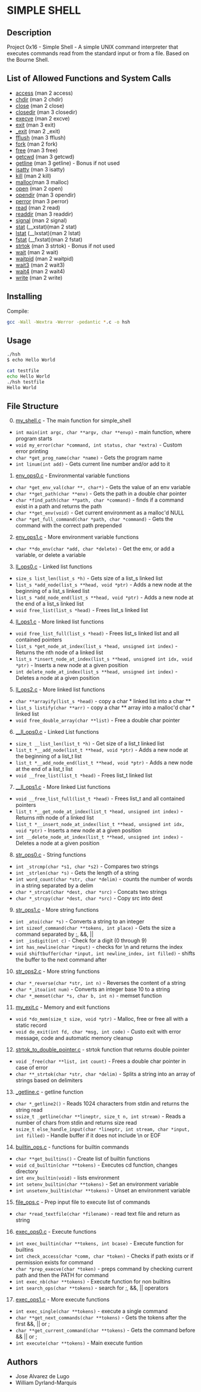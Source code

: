 # SIMPLE SHELL

## Description

Project 0x16 - Simple Shell -
A simple UNIX command interpreter that executes commands read from the standard input or from a file. Based on the Bourne Shell.

## List of Allowed Functions and System Calls

* [access](https://linux.die.net/man/2/access) (man 2 access)
* [chdir](http://man7.org/linux/man-pages/man2/chdir.2.html) (man 2 chdir)
* [close](http://man7.org/linux/man-pages/man2/close.2.html) (man 2 close)
* [closedir](https://linux.die.net/man/3/closedir) (man 3 closedir)
* [execve](http://man7.org/linux/man-pages/man2/execve.2.html) (man 2 excve)
* [exit](http://man7.org/linux/man-pages/man3/exit.3.html) (man 3 exit)
* [_exit](https://linux.die.net/man/2/_exit) (man 2 _exit)
* [fflush](https://linux.die.net/man/3/fflush) (man 3 fflush)
* [fork](http://man7.org/linux/man-pages/man2/fork.2.html) (man 2 fork)
* [free](https://linux.die.net/man/3/free) (man 3 free)
* [getcwd](http://man7.org/linux/man-pages/man3/getcwd.3.html) (man 3 getcwd)
* [getline](https://linux.die.net/man/3/getline) (man 3 getline) - Bonus if not used
* [isatty](http://man7.org/linux/man-pages/man3/isatty.3.html) (man 3 isatty)
* [kill](http://man7.org/linux/man-pages/man2/kill.2.html) (man 2 kill)
* [malloc](http://man7.org/linux/man-pages/man3/malloc.3.html)(man 3 malloc)
* [open](http://man7.org/linux/man-pages/man2/open.2.html) (man 2 open)
* [opendir](http://man7.org/linux/man-pages/man3/opendir.3.html) (man 3 opendir)
* [perror](http://man7.org/linux/man-pages/man3/perror.3.html) (man 3 perror)
* [read](http://man7.org/linux/man-pages/man2/read.2.html) (man 2 read)
* [readdir](http://man7.org/linux/man-pages/man3/readdir.3.html) (man 3 readdir)
* [signal](http://man7.org/linux/man-pages/man2/signal.2.html) (man 2 signal)
* [stat](https://linux.die.net/man/2/stat) (__xstat)(man 2 stat)
* [lstat](https://linux.die.net/man/2/lstat) (__lxstat)(man 2 lstat)
* [fstat](https://linux.die.net/man/2/fstat) (__fxstat)(man 2 fstat)
* [strtok](http://man7.org/linux/man-pages/man3/strtok.3.html) (man 3 strtok) - Bonus if not used
* [wait](https://linux.die.net/man/2/wait) (man 2 wait)
* [waitpid](https://linux.die.net/man/2/waitpid) (man 2 waitpid)
* [wait3](https://linux.die.net/man/2/wait3) (man 2 wait3)
* [wait4](http://man7.org/linux/man-pages/man2/wait4.2.html) (man 2 wait4)
* [write](http://man7.org/linux/man-pages/man2/write.2.html) (man 2 write)

## Installing

Compile:
```bash
gcc -Wall -Wextra -Werror -pedantic *.c -o hsh
```
## Usage
```bash
./hsh
$ echo Hello World
```
```bash
cat testfile
echo Hello World
./hsh testfile
Hello World
```

## File Structure

0. [my_shell.c](my_shell.c) - The main function for simple_shell
* ``int main(int argc, char **argv, char **envp)`` - main function, where program starts
* ``void my_error(char *command, int status, char *extra)`` - Custom error printing
* ``char *get_prog_name(char *name)`` - Gets the program name
* ``int linum(int add)`` - Gets current line number and/or add to it

1. [env_ops0.c](env_ops0.c) - Environmental variable functions
* ``char *get_env_val(char **, char*)`` - Gets the value of an env variable
* ``char **get_path(char **env)`` - Gets the path in a double char pointer
* ``char *find_path(char **path, char *command)`` - finds if a command exist in a path and returns the path
* ``char **get_env(void)`` - Get current environment as a malloc'd NULL
* ``char *get_full_command(char *path, char *command)`` - Gets the command with the correct path prepended

2. [env_ops1.c](env_ops1.c) - More environment variable functions
* ``char **do_env(char *add, char *delete)`` - Get the env, or add a variable, or delete a variable

3. [ll_ops0.c](ll_ops0.c) - Linked list functions
* ``size_s list_len(list_s *h)`` - Gets size of a list_s linked list
* ``list_s *add_node(list_s **head, void *ptr)`` - Adds a new node at the beginning of a list_s linked list
* ``list_s *add_node_end(list_s **head, void *ptr)`` - Adds a new node at the end of a list_s linked list
* ``void free_list(list_s *head)`` - Frees list_s linked list

4. [ll_ops1.c](ll_ops1.c) - More linked list functions
* ``void free_list_full(list_s *head)`` - Frees list_s linked list and all contained pointers
* ``list_s *get_node_at_index(list_s *head, unsigned int index)`` - Returns the nth node of a linked list
* ``list_s *insert_node_at_index(list_s **head, unsigned int idx, void *ptr)`` - Inserts a new node at a given position
* ``int delete_node_at_index(list_s **head, unsigned int index)`` - Deletes a node at a given position

5. [ll_ops2.c](ll_ops2.c) - More linked list functions
* ``char **arrayify(list_s *head)`` - copy a char * linked list into a char **
* ``list_s listify(char **arr)`` - copy a char ** array into a malloc'd char * linked list
* ``void free_double_array(char **list)`` - Free a double char pointer

6. [__ll_ops0.c](__ll_ops0.c) - Linked List functions
* ``size_t __list_len(list_t *h)`` - Get size of a list_t linked list
* ``list_t *__add_node(list_t **head, void *ptr)`` - Adds a new node at the beginning of a list_t list
* ``list_t *__add_node_end(list_t **head, void *ptr)`` - Adds a new node at the end of a list_t list
* ``void __free_list(list_t *head)`` - Frees list_t linked list

7. [__ll_ops1.c](__ll_ops1.c) - More linked List functions
* ``void __free_list_full(list_t *head)`` - Frees list_t and all contained pointers
* ``list_t *__get_node_at_index(list_t *head, unsigned int index)`` - Returns nth node of a linked list
* ``list_t *__insert_node_at_index(list_t **head, unsigned int idx, void *ptr)`` - Inserts a new node at a given position
* ``int __delete_node_at_index(list_t **head, unsigned int index)`` - Deletes a node at a given position

8. [str_ops0.c](str_ops0.c) - String functions
* ``int _strcmp(char *s1, char *s2)`` - Compares two strings
* ``int _strlen(char *s)`` - Gets the length of a string
* ``int word_count(char *str, char *delim)`` - counts the number of words in a string separated by a delim
* ``char *_strcat(char *dest, char *src)`` - Concats two strings
* ``char *_strcpy(char *dest, char *src)`` - Copy src into dest

9. [str_ops1.c](str_ops1.c) - More string functions
* ``int _atoi(char *s)`` - Converts a string to an integer
* ``int sizeof_command(char **tokens, int place)`` - Gets the size a command separated by ;, &&, ||
* ``int _isdigit(int c)`` - Check for a digit (0 through 9)
* ``int has_newline(char *input)`` - checks for \n and returns the index
* ``void shiftbuffer(char *input, int newline_index, int filled)`` - shifts the buffer to the next command after

10. [str_ops2.c](str_ops2.c) - More string functions
* ``char *_reverse(char *str, int n)`` - Reverses the content of a string
* ``char *_itoa(int num)`` - Converts an integer base 10 to a string
* ``char *_memset(char *s, char b, int n)`` - memset function

11. [my_exit.c](my_exit.c) - Memory and exit functions
* ``void *do_mem(size_t size, void *ptr)`` - Malloc, free or free all with a static record
* ``void do_exit(int fd, char *msg, int code)`` - Custo exit with error message, code and automatic memory cleanup

12. [strtok_to_double_pointer.c](strtok_to_double_pointer.c) - strtok function that returns double pointer
* ``void _free(char **list, int count)`` - Frees a double char pointer in case of error
* ``char **_strtok(char *str, char *delim)`` - Splits a string into an array of strings based on delimiters

13. [_getline.c](_getline.c) - getline function
* ``char *_getline2()`` - Reads 1024 characters from stdin and returns the string read
* ``ssize_t _getline(char **lineptr, size_t n, int stream)`` - Reads a number of chars from stdin and returns size read
* ``ssize_t else_handle_input(char *lineptr, int stream, char *input, int filled)`` - Handle buffer if  it does not include \n or EOF

14. [builtin_ops.c](builtin_ops.c) - functions for builtin commands
* ``char **get_builtins()`` - Create list of builtin functions
* ``void cd_builtin(char **tokens)`` - Executes cd function, changes directory
* ``int env_builtin(void)`` - lists environment
* ``int setenv_builtin(char **tokens)`` - Set an environment variable
* ``int unsetenv_builtin(char **tokens)`` - Unset an environment variable

15. [file_ops.c](file_ops.c) - Prep input file to execute list of commands
* ``char *read_textfile(char *filename)`` - read text file and return as string

16. [exec_ops0.c](exec_ops0.c) - Execute functions
* ``int exec_builtin(char **tokens, int bcase)`` - Execute function for builtins
* ``int check_access(char *comm, char *token)`` - Checks if path exists or if permission exists for command
* ``char *prep_execve(char *token)`` - preps command by checking current path and then the PATH for command
* ``int exec_nb(char **tokens)`` - Execute function for non builtins
* ``int search_ops(char **tokens)`` - search for ;, &&, || operators

17. [exec_ops1.c](exec_ops1.c) - More execute functions
* ``int exec_single(char **tokens)`` - execute a single command
* ``char **get_next_commands(char **tokens)`` - Gets the tokens after the first &&, || or ;
* ``char **get_current_command(char **tokens)`` - Gets the command before && || or ;
* ``int execute(char **tokens)`` - Main execute funtion

## Authors

* Jose Alvarez de Lugo
* William Dyrland-Marquis
